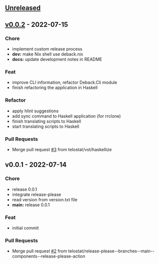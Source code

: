 <a name="unreleased"></a>
## [Unreleased]


<a name="v0.0.2"></a>
## [v0.0.2] - 2022-07-15
### Chore
- implement custom release process
- **dev:** make Nix shell use deback.nix
- **docs:** update development notes in README

### Feat
- improve CLI information, refactor Deback.Cli module
- finish refactoring the application in Haskell

### Refactor
- apply hlint suggestions
- add sync command to Haskell application (for rrclone)
- finish translating scripts to Haskell
- start translating scripts to Haskell

### Pull Requests
- Merge pull request [#3](https://github.com/telostat/deback/issues/3) from telostat/vst/haskellize


<a name="v0.0.1"></a>
## v0.0.1 - 2022-07-14
### Chore
- release 0.0.1
- integrate release-please
- read version from version.txt file
- **main:** release 0.0.1

### Feat
- initial commit

### Pull Requests
- Merge pull request [#2](https://github.com/telostat/deback/issues/2) from telostat/release-please--branches--main--components--release-please-action


[Unreleased]: https://github.com/telostat/deback/compare/v0.0.2...HEAD
[v0.0.2]: https://github.com/telostat/deback/compare/v0.0.1...v0.0.2
